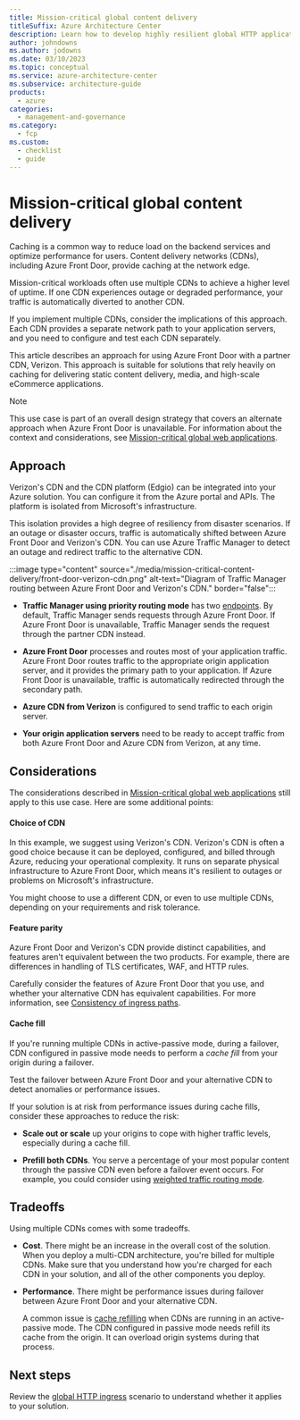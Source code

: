 ```yaml
---
title: Mission-critical global content delivery
titleSuffix: Azure Architecture Center
description: Learn how to develop highly resilient global HTTP applications when your focus is on content delivery and caching.
author: johndowns
ms.author: jodowns
ms.date: 03/10/2023
ms.topic: conceptual
ms.service: azure-architecture-center
ms.subservice: architecture-guide
products:
  - azure
categories:
  - management-and-governance
ms.category:
  - fcp
ms.custom:
  - checklist
  - guide
---
```


# Mission-critical global content delivery

Caching is a common way to reduce load on the backend services and optimize performance for users. Content delivery networks (CDNs), including Azure Front Door, provide caching at the network edge.

Mission-critical workloads often use multiple CDNs to achieve a higher level of uptime. If one CDN experiences outage or degraded performance, your traffic is automatically diverted to another CDN.

If you implement multiple CDNs, consider the implications of this approach. Each CDN provides a separate network path to your application servers, and you need to configure and test each CDN separately.

This article describes an approach for using Azure Front Door with a partner CDN, Verizon. This approach is suitable for solutions that  rely heavily on caching for delivering static content delivery, media, and high-scale eCommerce applications.

> [!NOTE]
>
> This use case is part of an overall design strategy that covers an alternate approach when Azure Front Door is unavailable. For information about the context and considerations, see [Mission-critical global web applications](./overview.md).

## Approach

Verizon's CDN and the CDN platform (Edgio) can be integrated into your Azure solution. You can configure it from the Azure portal and APIs. The platform is isolated from Microsoft's infrastructure.

This isolation provides a high degree of resiliency from disaster scenarios. If an outage or disaster occurs, traffic is automatically shifted between Azure Front Door and Verizon's CDN. You can use Azure Traffic Manager to detect an outage and redirect traffic to the alternative CDN.

:::image type="content" source="./media/mission-critical-content-delivery/front-door-verizon-cdn.png" alt-text="Diagram of Traffic Manager routing between Azure Front Door and Verizon's CDN." border="false":::


- **Traffic Manager using priority routing mode** has two [endpoints](/azure/traffic-manager/traffic-manager-endpoint-types). By default, Traffic Manager sends requests through Azure Front Door. If Azure Front Door is unavailable, Traffic Manager sends the request through the partner CDN instead.

- **Azure Front Door** processes and routes most of your application traffic. Azure Front Door routes traffic to the appropriate origin application server, and it provides the primary path to your application. If Azure Front Door is unavailable, traffic is automatically redirected through the secondary path.

- **Azure CDN from Verizon** is configured to send traffic to each origin server.

- **Your origin application servers** need to be ready to accept traffic from both Azure Front Door and Azure CDN from Verizon, at any time.

## Considerations

The considerations described in [Mission-critical global web applications](./overview.md) still apply to this use case. Here are some additional points:

#### Choice of CDN

In this example, we suggest using Verizon's CDN. Verizon's CDN is often a good choice because it can be deployed, configured, and billed through Azure, reducing your operational complexity. It runs on separate physical infrastructure to Azure Front Door, which means it's resilient to outages or problems on Microsoft's infrastructure.

You might choose to use a different CDN, or even to use multiple CDNs, depending on your requirements and risk tolerance.

#### Feature parity

Azure Front Door and Verizon's CDN provide distinct capabilities, and features aren't equivalent between the two products. For example, there are differences in handling of TLS certificates, WAF, and HTTP rules.

Carefully consider the features of Azure Front Door that you use, and whether your alternative CDN has equivalent capabilities. For more information, see [Consistency of ingress paths](./overview.md#traffic-routing-consistency).

#### Cache fill

If you're running multiple CDNs in active-passive mode, during a failover, CDN configured in passive mode needs to perform a *cache fill* from your origin during a failover.

Test the failover between Azure Front Door and your alternative CDN to detect anomalies or performance issues. 

If your solution is at risk from performance issues during cache fills, consider these  approaches to reduce the risk:

- **Scale out or scale** up your origins to cope with higher traffic levels, especially during a cache fill.

- **Prefill both CDNs**. You serve a percentage of your most popular content through the passive CDN even before a failover event occurs. For example, you could consider using [weighted traffic routing mode](/azure/traffic-manager/traffic-manager-routing-methods#weighted-traffic-routing-method).


## Tradeoffs

Using multiple CDNs comes with some tradeoffs. 

- **Cost**. There might be an increase in the overall cost of the solution. When you deploy a multi-CDN architecture, you're billed for multiple CDNs. Make sure that you understand how you're charged for each CDN in your solution, and all of the other components you deploy.

- **Performance**. There might be performance issues during failover between Azure Front Door and your alternative CDN.

  A common issue is [cache refilling](#cache-fill) when CDNs are running in an active-passive mode. The CDN configured in passive mode needs refill its cache from the origin. It can overload origin systems during that process.


## Next steps

Review the [global HTTP ingress](./mission-critical-global-http-ingress.md) scenario to understand whether it applies to your solution.
